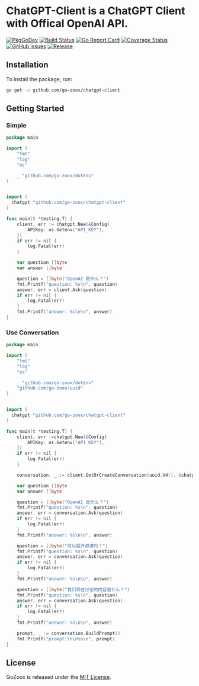 # ChatGPT-Client is a ChatGPT Client with Offical OpenAI API.

[![PkgGoDev](https://pkg.go.dev/badge/github.com/go-zoox/chatgpt-client)](https://pkg.go.dev/github.com/go-zoox/chatgpt-client)
[![Build Status](https://github.com/go-zoox/chatgpt-client/actions/workflows/ci.yml/badge.svg?branch=master)](https://github.com/go-zoox/chatgpt-client/actions/workflows/ci.yml)
[![Go Report Card](https://goreportcard.com/badge/github.com/go-zoox/chatgpt-client)](https://goreportcard.com/report/github.com/go-zoox/chatgpt-client)
[![Coverage Status](https://coveralls.io/repos/github/go-zoox/ip/badge.svg?branch=master)](https://coveralls.io/github/go-zoox/ip?branch=master)
[![GitHub issues](https://img.shields.io/github/issues/go-zoox/ip.svg)](https://github.com/go-zoox/chatgpt-client/issues)
[![Release](https://img.shields.io/github/tag/go-zoox/ip.svg?label=Release)](https://github.com/go-zoox/chatgpt-client/tags)

## Installation
To install the package, run:
```bash
go get -u github.com/go-zoox/chatgpt-client
```

## Getting Started

### Simple 

```go
package main

import (
	"fmt"
	"log"
	"os"

	_ "github.com/go-zoox/dotenv"
)


import (
  chatgpt "github.com/go-zoox/chatgpt-client"
)

func main(t *testing.T) {
	client, err := chatgpt.New(&Config{
		APIKey: os.Getenv("API_KEY"),
	})
	if err != nil {
		log.Fatal(err)
	}

	var question []byte
	var answer []byte

	question = []byte("OpenAI 是什么？")
	fmt.Printf("question: %s\n", question)
	answer, err = client.Ask(question)
	if err != nil {
		log.Fatal(err)
	}
	fmt.Printf("answer: %s\n\n", answer)
}
```


### Use Conversation

```go
package main

import (
	"fmt"
	"log"
	"os"

	_ "github.com/go-zoox/dotenv"
	"github.com/go-zoox/uuid"
)


import (
  chatgpt "github.com/go-zoox/chatgpt-client"
)

func main(t *testing.T) {
	client, err :=chatgpt.New(&Config{
		APIKey: os.Getenv("API_KEY"),
	})
	if err != nil {
		log.Fatal(err)
	}

	conversation, _ := client.GetOrCreateConversation(uuid.V4(), &chatgpt.ConversationConfig{})

	var question []byte
	var answer []byte

	question = []byte("OpenAI 是什么？")
	fmt.Printf("question: %s\n", question)
	answer, err = conversation.Ask(question)
	if err != nil {
		log.Fatal(err)
	}
	fmt.Printf("answer: %s\n\n", answer)

	question = []byte("可以展开讲讲吗？")
	fmt.Printf("question: %s\n", question)
	answer, err = conversation.Ask(question)
	if err != nil {
		log.Fatal(err)
	}
	fmt.Printf("answer: %s\n\n", answer)

	question = []byte("我们现在讨论的内容是什么？")
	fmt.Printf("question: %s\n", question)
	answer, err = conversation.Ask(question)
	if err != nil {
		log.Fatal(err)
	}
	fmt.Printf("answer: %s\n\n", answer)

	prompt, _ := conversation.BuildPrompt()
	fmt.Printf("prompt:\n\n%s\n", prompt)
}
```

## License
GoZoox is released under the [MIT License](./LICENSE).
